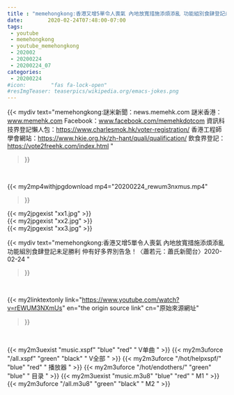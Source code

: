 ```yaml
---
title : "memehongkong:香港又增5單令人喪氣 內地放寬措施添煩添亂 功能組別食肆登記未足勝利 仲有好多界別告急！〈蕭若元：蕭氏新聞台〉2020-02-24 "
date:        2020-02-24T07:48:00-07:00
tags:
 - youtube
 - memehongkong
 - youtube_memehongkong
 - 202002
 - 20200224
 - 20200224_07
categories:
 - 20200224
#icon:        "fas fa-lock-open"
#resImgTeaser: teaserpics/wikipedia.org/emacs-jokes.png
---
```


{{< mydiv text="memehongkong:謎米新聞：news.memehk.com 謎米香港： www.memehk.com Facebook：www.facebook.com/memehkdotcom  資訊科技界登記懶人包：https://www.charlesmok.hk/voter-registration/ 香港工程師學會網站：https://www.hkie.org.hk/zh-hant/quali/qualification/ 飲食界登記：https://vote2freehk.com/index.html "
>}}
<br>


{{< my2mp4withjpgdownload mp4="20200224_rewum3nxmus.mp4"
>}}

{{< my2jpgexist "xx1.jpg" >}}<br>
{{< my2jpgexist "xx2.jpg" >}}<br>
{{< my2jpgexist "xx3.jpg" >}}<br>



{{< mydiv text="memehongkong:香港又增5單令人喪氣 內地放寬措施添煩添亂 功能組別食肆登記未足勝利 仲有好多界別告急！〈蕭若元：蕭氏新聞台〉2020-02-24 "
>}}
<br>

{{< my2linktextonly link="https://www.youtube.com/watch?v=rEWUM3NXmUs"
en="the origin source link" cn="原始來源網址"
>}}


<br>

{{< my2m3uexist "music.xspf"        "blue"   "red"    " V单曲 " >}} {{< my2m3uforce "/all.xspf"         "green"  "black"  " V全部 " >}} {{< my2m3uforce "/hot/helpxspf/"    "blue"   "red"    " 播放器 " >}} {{< my2m3uforce "/hot/endothers/"   "green"  "blue"   " 目录 " >}} {{< my2m3uexist "music.m3u8"        "blue"   "red"    " M1 " >}} {{< my2m3uforce "/all.m3u8"         "green"  "black"  " M2 " >}} 
